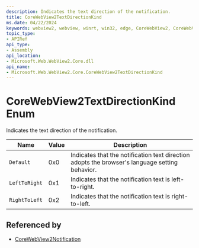 ```yaml
---
description: Indicates the text direction of the notification.
title: CoreWebView2TextDirectionKind
ms.date: 04/22/2024
keywords: webview2, webview, winrt, win32, edge, CoreWebView2, CoreWebView2Controller, browser control, edge html, CoreWebView2TextDirectionKind
topic_type:
- APIRef
api_type:
- Assembly
api_location:
- Microsoft.Web.WebView2.Core.dll
api_name:
- Microsoft.Web.WebView2.Core.CoreWebView2TextDirectionKind
---
```


# CoreWebView2TextDirectionKind Enum

Indicates the text direction of the notification.

| Name |  Value | Description |
|--|--|--|
|`Default` | 0x0  |  Indicates that the notification text direction adopts the browser's language setting behavior.|
|`LeftToRight` | 0x1  |  Indicates that the notification text is left-to-right.|
|`RightToLeft` | 0x2  |  Indicates that the notification text is right-to-left.|


## Referenced by

- [CoreWebView2Notification](corewebview2notification.md)
